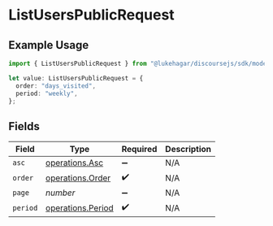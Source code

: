 # ListUsersPublicRequest

## Example Usage

```typescript
import { ListUsersPublicRequest } from "@lukehagar/discoursejs/sdk/models/operations";

let value: ListUsersPublicRequest = {
  order: "days_visited",
  period: "weekly",
};
```

## Fields

| Field                                                         | Type                                                          | Required                                                      | Description                                                   |
| ------------------------------------------------------------- | ------------------------------------------------------------- | ------------------------------------------------------------- | ------------------------------------------------------------- |
| `asc`                                                         | [operations.Asc](../../../sdk/models/operations/asc.md)       | :heavy_minus_sign:                                            | N/A                                                           |
| `order`                                                       | [operations.Order](../../../sdk/models/operations/order.md)   | :heavy_check_mark:                                            | N/A                                                           |
| `page`                                                        | *number*                                                      | :heavy_minus_sign:                                            | N/A                                                           |
| `period`                                                      | [operations.Period](../../../sdk/models/operations/period.md) | :heavy_check_mark:                                            | N/A                                                           |